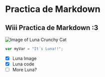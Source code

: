 # Practica de Markdown 
## Wiii Practica de Markdown :3
![Image of Luna Crunchy Cat](https://pbs.twimg.com/profile_images/1744715049133051904/BhpPlSIJ_400x400.jpg)
``` javascript
var myVar = "It´s Luna!!";
```
- [x] Luna Image
- [x] Luna code
- [ ] More Luna?
